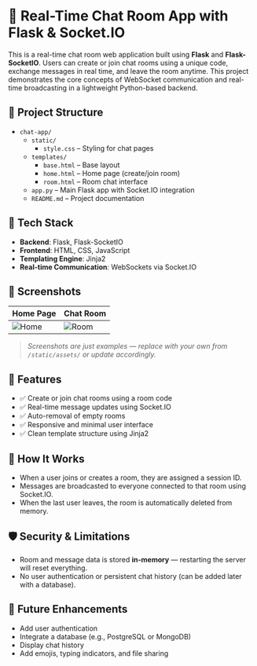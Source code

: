 # 💬 Real-Time Chat Room App with Flask & Socket.IO

This is a real-time chat room web application built using **Flask** and **Flask-SocketIO**. Users can create or join chat rooms using a unique code, exchange messages in real time, and leave the room anytime. This project demonstrates the core concepts of WebSocket communication and real-time broadcasting in a lightweight Python-based backend.

## 📁 Project Structure

- `chat-app/`
  - `static/`
    - `style.css` – Styling for chat pages
  - `templates/`
    - `base.html` – Base layout
    - `home.html` – Home page (create/join room)
    - `room.html` – Room chat interface
  - `app.py` – Main Flask app with Socket.IO integration
  - `README.md` – Project documentation

## 🔧 Tech Stack

- **Backend**: Flask, Flask-SocketIO
- **Frontend**: HTML, CSS, JavaScript
- **Templating Engine**: Jinja2
- **Real-time Communication**: WebSockets via Socket.IO

## 📸 Screenshots

| Home Page | Chat Room |
|-----------|-----------|
| ![Home](assets/CreateRoom.png) | ![Room](assets/Chat.png) |

> _Screenshots are just examples — replace with your own from `/static/assets/` or update accordingly._

## 🚀 Features

- ✅ Create or join chat rooms using a room code
- ✅ Real-time message updates using Socket.IO
- ✅ Auto-removal of empty rooms
- ✅ Responsive and minimal user interface
- ✅ Clean template structure using Jinja2

## 🧠 How It Works

- When a user joins or creates a room, they are assigned a session ID.
- Messages are broadcasted to everyone connected to that room using Socket.IO.
- When the last user leaves, the room is automatically deleted from memory.

## 🛡️ Security & Limitations

- Room and message data is stored **in-memory** — restarting the server will reset everything.
- No user authentication or persistent chat history (can be added later with a database).

## 📘 Future Enhancements

- Add user authentication
- Integrate a database (e.g., PostgreSQL or MongoDB)
- Display chat history
- Add emojis, typing indicators, and file sharing
